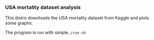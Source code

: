 ### USA mortality dataset analysis

This distro downloads the USA mortality dataset from Kaggle and plots some graphs.

The program is run with simple`./run.sh`
